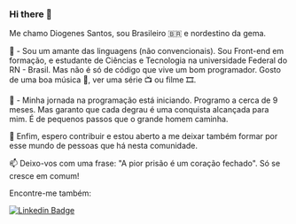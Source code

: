 ### Hi there 👋
 Me chamo Diogenes Santos, sou Brasileiro 🇧🇷 e nordestino da gema.
 
 <p> 💬 - Sou um amante das linguagens (não convencionais). Sou Front-end em formação, e estudante de Ciências e Tecnologia na universidade Federal do RN - Brasil. Mas não é só de código que vive um bom programador. Gosto de uma boa música 🎵, ver uma série 📺 ou filme 🎞️. </p>
 <p>🔭 - Minha jornada na programação está iniciando. Programo a cerca de 9 meses. Mas garanto que cada degrau é uma conquista alcançada para mim. É de pequenos passos que o grande homem caminha. </p>
 <p>🌱 Enfim, espero contribuir e estou aberto a me deixar também formar por esse mundo de pessoas que há nesta comunidade. </p>

   📫 Deixo-vos com uma frase: "A pior prisão é um coração fechado". Só se cresce em comum! 
   <p> Encontre-me também:</p>
   
[![Linkedin Badge](https://img.shields.io/badge/-LinkedIn-blue?style=flat-square&logo=Linkedin&logoColor=white&link=https://www.linkedin.com/in/diogenes-santos-865758111/)](https://www.linkedin.com/in/diogenes-santos-865758111/)

 




<!--
**SantosDiv/SantosDiv** is a ✨ _special_ ✨ repository because its `README.md` (this file) appears on your GitHub profile.

Here are some ideas to get you started:

- 🔭 I’m currently working on ...
- 🌱 I’m currently learning ...
- 👯 I’m looking to collaborate on ...
- 🤔 I’m looking for help with ...
- 💬 Ask me about ...
- 📫 How to reach me: ...
- 😄 Pronouns: ...
- ⚡ Fun fact: ...
-->
